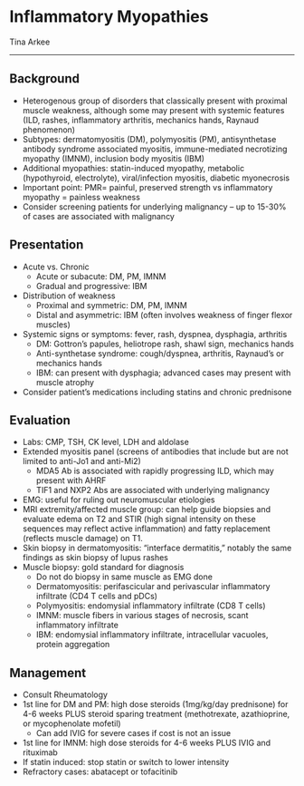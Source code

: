 # Inflammatory Myopathies 

Tina Arkee

---

## Background
-	Heterogenous group of disorders that classically present with proximal muscle weakness, although some may present with systemic features (ILD, rashes, inflammatory arthritis, mechanics hands, Raynaud phenomenon)
-	Subtypes: dermatomyositis (DM), polymyositis (PM), antisynthetase antibody syndrome associated myositis, immune-mediated necrotizing myopathy (IMNM), inclusion body myositis (IBM)
-	Additional myopathies: statin-induced myopathy, metabolic (hypothyroid, electrolyte), viral/infection myositis, diabetic myonecrosis
-	Important point: PMR= painful, preserved strength vs inflammatory myopathy = painless weakness
-	Consider screening patients for underlying malignancy – up to 15-30% of cases are associated with malignancy 

## Presentation 
-	Acute vs. Chronic
    -	Acute or subacute: DM, PM, IMNM
    -	Gradual and progressive: IBM
-	Distribution of weakness
    -	Proximal and symmetric: DM, PM, IMNM
    -	Distal and asymmetric: IBM (often involves weakness of finger flexor muscles)
-	Systemic signs or symptoms: fever, rash, dyspnea, dysphagia, arthritis
    -	DM: Gottron’s papules, heliotrope rash, shawl sign, mechanics hands
    -	Anti-synthetase syndrome: cough/dyspnea, arthritis, Raynaud’s or mechanics hands
    -	IBM: can present with dysphagia; advanced cases may present with muscle atrophy
-	Consider patient’s medications including statins and chronic prednisone 

## Evaluation
-	Labs: CMP, TSH, CK level, LDH and aldolase
-	Extended myositis panel (screens of antibodies that include but are not limited to anti-Jo1 and anti-Mi2)
    -	MDA5 Ab is associated with rapidly progressing ILD, which may present with AHRF
    -	TIF1 and NXP2 Abs are associated with underlying malignancy
-	EMG: useful for ruling out neuromuscular etiologies 
-	MRI extremity/affected muscle group: can help guide biopsies and evaluate edema on T2 and STIR (high signal intensity on these sequences may reflect active inflammation) and fatty replacement (reflects muscle damage) on T1. 
-	Skin biopsy in dermatomyositis: “interface dermatitis,” notably the same findings as skin biopsy of lupus rashes
-	Muscle biopsy: gold standard for diagnosis
    -	Do not do biopsy in same muscle as EMG done
    -	Dermatomyositis: perifascicular and perivascular inflammatory infiltrate (CD4 T cells and pDCs)
    -	Polymyositis: endomysial inflammatory infiltrate (CD8 T cells)
    -	IMNM: muscle fibers in various stages of necrosis, scant inflammatory infiltrate
    -	IBM: endomysial inflammatory infiltrate, intracellular vacuoles, protein aggregation

## Management
-	Consult Rheumatology 
-	1st line for DM and PM: high dose steroids (1mg/kg/day prednisone) for 4-6 weeks PLUS steroid sparing treatment (methotrexate, azathioprine, or mycophenolate mofetil)
    -	Can add IVIG for severe cases if cost is not an issue 
-	1st line for IMNM: high dose steroids for 4-6 weeks PLUS IVIG and rituximab
-	If statin induced: stop statin or switch to lower intensity
-	Refractory cases: abatacept or tofacitinib
